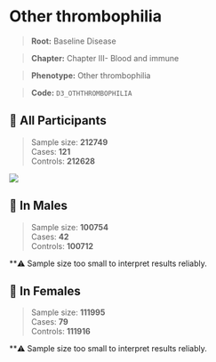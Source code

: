# Other thrombophilia

> **Root:** Baseline Disease  

> **Chapter:** Chapter III- Blood and immune  

> **Phenotype:** Other thrombophilia  

> **Code:** `D3_OTHTHROMBOPHILIA`

## 🧪 All Participants  
> Sample size: **212749**  
> Cases: **121**  
> Controls: **212628**
<img src="/Disease/Figures/ALL/Incidence/D3_OTHTHROMBOPHILIA.png"/>
<CsvTable src="/Disease/Data/ALL/Incidence/COX_D3_OTHTHROMBOPHILIA.csv" label="🔍 View full results" />

## 👨 In Males  
> Sample size: **100754**  
> Cases: **42**  
> Controls: **100712**

**⚠️ Sample size too small to interpret results reliably.


## 👩 In Females  
> Sample size: **111995**  
> Cases: **79**  
> Controls: **111916**

**⚠️ Sample size too small to interpret results reliably.

